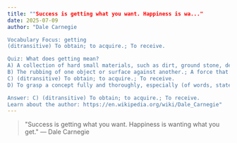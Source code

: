 ```yaml
---
title: ""Success is getting what you want. Happiness is wa..."
date: 2025-07-09
author: "Dale Carnegie

Vocabulary Focus: getting
(ditransitive) To obtain; to acquire.; To receive.

Quiz: What does getting mean?
A) A collection of hard small materials, such as dirt, ground stone, debris from sandblasting or other such grinding, or swarf from metalworking.; Inedible particles in food.
B) The rubbing of one object or surface against another.; A force that resists the relative motion or tendency to such motion of two bodies in contact.
C) (ditransitive) To obtain; to acquire.; To receive.
D) To grasp a concept fully and thoroughly, especially (of words, statements, art, etc.) to be aware of the meaning of and (of people) to be aware of the intent of.; To believe, to think one grasps sufficiently despite potentially incomplete knowledge.

Answer: C) (ditransitive) To obtain; to acquire.; To receive.
Learn about the author: https://en.wikipedia.org/wiki/Dale_Carnegie"
---
```


> "Success is getting what you want. Happiness is wanting what you get." — Dale Carnegie
